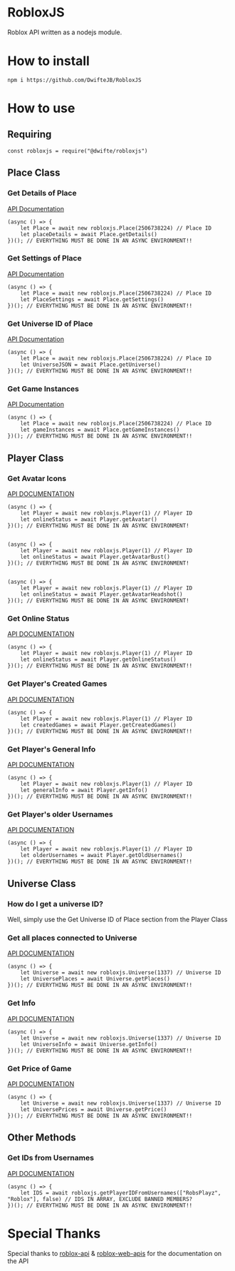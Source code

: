 # RobloxJS
Roblox API written as a nodejs module.

# How to install

    npm i https://github.com/DwifteJB/RobloxJS

# How to use

## Requiring

	const robloxjs = require("@dwifte/robloxjs")

## Place Class

### Get Details of Place

<a href=https://github.com/S0ftwareUpd8/roblox-api#get-place-details>API Documentation</a>

    
    (async () => {
        let Place = await new robloxjs.Place(2506738224) // Place ID
        let placeDetails = await Place.getDetails()
    })(); // EVERYTHING MUST BE DONE IN AN ASYNC ENVIRONMENT!!

### Get Settings of Place
<a href=https://github.com/S0ftwareUpd8/roblox-api#get-place-settings>API Documentation</a>

    
    (async () => {
        let Place = await new robloxjs.Place(2506738224) // Place ID
        let PlaceSettings = await Place.getSettings()
    })(); // EVERYTHING MUST BE DONE IN AN ASYNC ENVIRONMENT!!

### Get Universe ID of Place
<a href=https://github.com/S0ftwareUpd8/roblox-api#get-universe-containing-place>API Documentation</a>

    
    (async () => {
        let Place = await new robloxjs.Place(2506738224) // Place ID
        let UniverseJSON = await Place.getUniverse()
    })(); // EVERYTHING MUST BE DONE IN AN ASYNC ENVIRONMENT!!

### Get Game Instances
<a href=https://games.roblox.com/docs#!/GameInstances/get_v1_games_placeId_servers_serverType>API Documentation</a>

    
    (async () => {
        let Place = await new robloxjs.Place(2506738224) // Place ID
        let gameInstances = await Place.getGameInstances()
    })(); // EVERYTHING MUST BE DONE IN AN ASYNC ENVIRONMENT!!

## Player Class

### Get Avatar Icons
<a href=https://thumbnails.roblox.com/docs#!/Avatar/get_v1_users_avatar_headshot>API DOCUMENTATION</a>

     
    (async () => {
        let Player = await new robloxjs.Player(1) // Player ID
        let onlineStatus = await Player.getAvatar()
    })(); // EVERYTHING MUST BE DONE IN AN ASYNC ENVIRONMENT!
    
    
    (async () => {
        let Player = await new robloxjs.Player(1) // Player ID
        let onlineStatus = await Player.getAvatarBust()
    })(); // EVERYTHING MUST BE DONE IN AN ASYNC ENVIRONMENT!
    
        
    (async () => {
        let Player = await new robloxjs.Player(1) // Player ID
        let onlineStatus = await Player.getAvatarHeadshot()
    })(); // EVERYTHING MUST BE DONE IN AN ASYNC ENVIRONMENT!
    

### Get Online Status
<a href=https://github.com/S0ftwareUpd8/roblox-api#get-online-status-of-an-user>API DOCUMENTATION</a>

    
    (async () => {
        let Player = await new robloxjs.Player(1) // Player ID
        let onlineStatus = await Player.getOnlineStatus()
    })(); // EVERYTHING MUST BE DONE IN AN ASYNC ENVIRONMENT!!

### Get Player's Created Games
<a href=https://github.com/matthewdean/roblox-web-apis#get-a-users-profile-games>API DOCUMENTATION</a>

    
    (async () => {
        let Player = await new robloxjs.Player(1) // Player ID
        let createdGames = await Player.getCreatedGames()
    })(); // EVERYTHING MUST BE DONE IN AN ASYNC ENVIRONMENT!!

### Get Player's General Info
<a href=https://users.roblox.com/docs#!/Users/get_v1_users_userId>API DOCUMENTATION</a>

    
    (async () => {
        let Player = await new robloxjs.Player(1) // Player ID
        let generalInfo = await Player.getInfo()
    })(); // EVERYTHING MUST BE DONE IN AN ASYNC ENVIRONMENT!!

### Get Player's older Usernames
<a href=https://users.roblox.com/docs#!/Users/get_v1_users_userId>API DOCUMENTATION</a>

    
    (async () => {
        let Player = await new robloxjs.Player(1) // Player ID
        let olderUsernames = await Player.getOldUsernames()
    })(); // EVERYTHING MUST BE DONE IN AN ASYNC ENVIRONMENT!!

## Universe Class

### How do I get a universe ID?

Well, simply use the Get Universe ID of Place section from the Player Class

### Get all places connected to Universe
<a href=https://github.com/S0ftwareUpd8/roblox-api#get-places-in-an-universe>API DOCUMENTATION</a>

    
    (async () => {
        let Universe = await new robloxjs.Universe(1337) // Universe ID
        let UniversePlaces = await Universe.getPlaces()
    })(); // EVERYTHING MUST BE DONE IN AN ASYNC ENVIRONMENT!!

### Get Info
<a href=https://github.com/S0ftwareUpd8/roblox-api#get-info-about-an-universe>API DOCUMENTATION</a>

    
    (async () => {
        let Universe = await new robloxjs.Universe(1337) // Universe ID
        let UniverseInfo = await Universe.getInfo()
    })(); // EVERYTHING MUST BE DONE IN AN ASYNC ENVIRONMENT!!

### Get Price of Game
<a href=https://games.roblox.com/docs#!/Games/get_v1_games_games_product_info>API DOCUMENTATION</a>

    
    (async () => {
        let Universe = await new robloxjs.Universe(1337) // Universe ID
        let UniversePrices = await Universe.getPrice()
    })(); // EVERYTHING MUST BE DONE IN AN ASYNC ENVIRONMENT!!

## Other Methods

### Get IDs from Usernames
<a href=https://users.roblox.com/docs#!/Users/post_v1_usernames_users>API DOCUMENTATION</a>


    
    (async () => {
        let IDS = await robloxjs.getPlayerIDFromUsernames(["RobsPlayz", "Roblox"], false) // IDS IN ARRAY, EXCLUDE BANNED MEMBERS?
    })(); // EVERYTHING MUST BE DONE IN AN ASYNC ENVIRONMENT!!


# Special Thanks

Special thanks to <a href=https://github.com/S0ftwareUpd8/roblox-api>roblox-api</a> & <a href=https://github.com/matthewdean/roblox-web-apis>roblox-web-apis</a> for the documentation on the API
